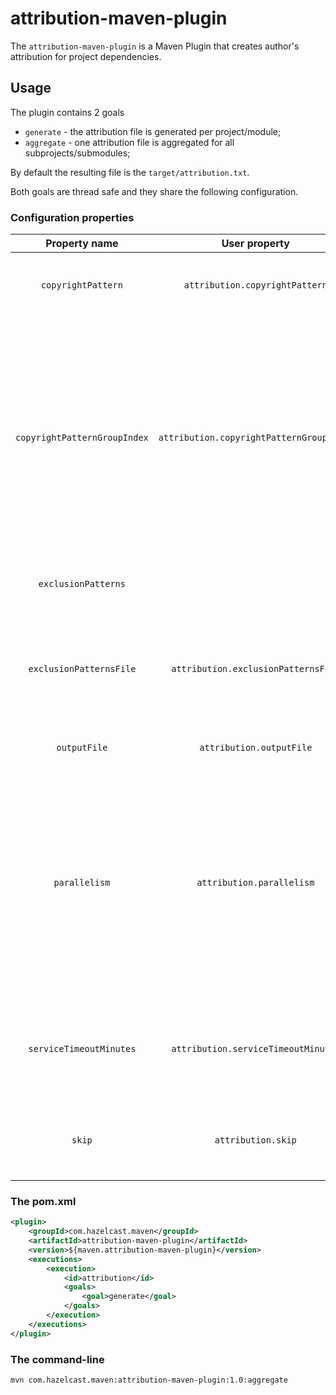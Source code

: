 # attribution-maven-plugin

The `attribution-maven-plugin` is a Maven Plugin that creates author's attribution for project dependencies.

## Usage

The plugin contains 2 goals
* `generate` - the attribution file is generated per project/module;
* `aggregate` - one attribution file is aggregated for all subprojects/submodules;

By default the resulting file is the `target/attribution.txt`.

Both goals are thread safe and they share the following configuration.

### Configuration properties

| Property name | User property | Default value | Description |
|:-:|:-:|:-:|---|
| `copyrightPattern` | `attribution.copyrightPattern` | `(?i)^([\s/*]*)(((\(c\))\|(copyright))\s+\S[^;{}]*)$` | Customizes the pattern for finding the "attribution lines". |
| `copyrightPatternGroupIndex` | `attribution.copyrightPatternGroupIndex` |  | When a custom `copyrightPattern` is configured, then this parameter allows to specify which capture group is used. By default, the whole pattern is used (group==0) when the custom pattern is configured. Capture group 2 is used otherwise (i.e. for the default pattern). |
| `exclusionPatterns` |   |   | Specifies list of copyright exclusion patterns. |
| `exclusionPatternsFile` | `attribution.exclusionPatternsFile` |   | Parameter which can specify a file in which exclusion patterns are listed. File should be in `UTF-8` with a pattern per line. |
| `outputFile` | `attribution.outputFile` | `${project.build.directory}/attribution.txt` | Specifies the destination attribution file. |
| `parallelism` | `attribution.parallelism` | *(#available-processors)* | Configures the parallelism level. By default the number of available processors is used. Parallelism says (1) how many new threads is used for reading source archives and also (2) how many new threads is used for search the copyright notices. |
| `serviceTimeoutMinutes` | `attribution.serviceTimeoutMinutes` | `60` | Maximal wait time for finishing reading source JARs and searching for patterns in the found source files. |
| `skip` | `attribution.skip` | `false` | Specifies whether the attribution file generation should be skipped. |

### The pom.xml

```xml
<plugin>
    <groupId>com.hazelcast.maven</groupId>
    <artifactId>attribution-maven-plugin</artifactId>
    <version>${maven.attribution-maven-plugin}</version>
    <executions>
        <execution>
            <id>attribution</id>
            <goals>
                <goal>generate</goal>
            </goals>
        </execution>
    </executions>
</plugin>
```

### The command-line

```bash
mvn com.hazelcast.maven:attribution-maven-plugin:1.0:aggregate
```